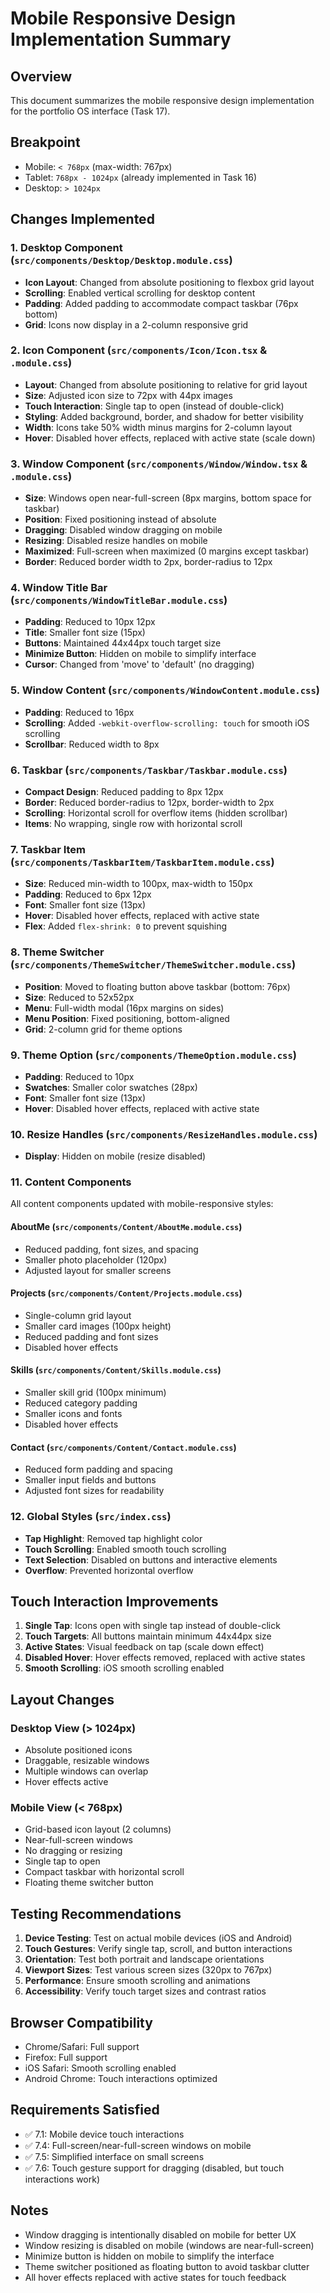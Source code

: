 # Mobile Responsive Design Implementation Summary

## Overview

This document summarizes the mobile responsive design implementation for the portfolio OS interface (Task 17).

## Breakpoint

- Mobile: `< 768px` (max-width: 767px)
- Tablet: `768px - 1024px` (already implemented in Task 16)
- Desktop: `> 1024px`

## Changes Implemented

### 1. Desktop Component (`src/components/Desktop/Desktop.module.css`)

- **Icon Layout**: Changed from absolute positioning to flexbox grid layout
- **Scrolling**: Enabled vertical scrolling for desktop content
- **Padding**: Added padding to accommodate compact taskbar (76px bottom)
- **Grid**: Icons now display in a 2-column responsive grid

### 2. Icon Component (`src/components/Icon/Icon.tsx` & `.module.css`)

- **Layout**: Changed from absolute positioning to relative for grid layout
- **Size**: Adjusted icon size to 72px with 44px images
- **Touch Interaction**: Single tap to open (instead of double-click)
- **Styling**: Added background, border, and shadow for better visibility
- **Width**: Icons take 50% width minus margins for 2-column layout
- **Hover**: Disabled hover effects, replaced with active state (scale down)

### 3. Window Component (`src/components/Window/Window.tsx` & `.module.css`)

- **Size**: Windows open near-full-screen (8px margins, bottom space for taskbar)
- **Position**: Fixed positioning instead of absolute
- **Dragging**: Disabled window dragging on mobile
- **Resizing**: Disabled resize handles on mobile
- **Maximized**: Full-screen when maximized (0 margins except taskbar)
- **Border**: Reduced border width to 2px, border-radius to 12px

### 4. Window Title Bar (`src/components/WindowTitleBar.module.css`)

- **Padding**: Reduced to 10px 12px
- **Title**: Smaller font size (15px)
- **Buttons**: Maintained 44x44px touch target size
- **Minimize Button**: Hidden on mobile to simplify interface
- **Cursor**: Changed from 'move' to 'default' (no dragging)

### 5. Window Content (`src/components/WindowContent.module.css`)

- **Padding**: Reduced to 16px
- **Scrolling**: Added `-webkit-overflow-scrolling: touch` for smooth iOS scrolling
- **Scrollbar**: Reduced width to 8px

### 6. Taskbar (`src/components/Taskbar/Taskbar.module.css`)

- **Compact Design**: Reduced padding to 8px 12px
- **Border**: Reduced border-radius to 12px, border-width to 2px
- **Scrolling**: Horizontal scroll for overflow items (hidden scrollbar)
- **Items**: No wrapping, single row with horizontal scroll

### 7. Taskbar Item (`src/components/TaskbarItem/TaskbarItem.module.css`)

- **Size**: Reduced min-width to 100px, max-width to 150px
- **Padding**: Reduced to 6px 12px
- **Font**: Smaller font size (13px)
- **Hover**: Disabled hover effects, replaced with active state
- **Flex**: Added `flex-shrink: 0` to prevent squishing

### 8. Theme Switcher (`src/components/ThemeSwitcher/ThemeSwitcher.module.css`)

- **Position**: Moved to floating button above taskbar (bottom: 76px)
- **Size**: Reduced to 52x52px
- **Menu**: Full-width modal (16px margins on sides)
- **Menu Position**: Fixed positioning, bottom-aligned
- **Grid**: 2-column grid for theme options

### 9. Theme Option (`src/components/ThemeOption.module.css`)

- **Padding**: Reduced to 10px
- **Swatches**: Smaller color swatches (28px)
- **Font**: Smaller font size (13px)
- **Hover**: Disabled hover effects, replaced with active state

### 10. Resize Handles (`src/components/ResizeHandles.module.css`)

- **Display**: Hidden on mobile (resize disabled)

### 11. Content Components

All content components updated with mobile-responsive styles:

#### AboutMe (`src/components/Content/AboutMe.module.css`)

- Reduced padding, font sizes, and spacing
- Smaller photo placeholder (120px)
- Adjusted layout for smaller screens

#### Projects (`src/components/Content/Projects.module.css`)

- Single-column grid layout
- Smaller card images (100px height)
- Reduced padding and font sizes
- Disabled hover effects

#### Skills (`src/components/Content/Skills.module.css`)

- Smaller skill grid (100px minimum)
- Reduced category padding
- Smaller icons and fonts
- Disabled hover effects

#### Contact (`src/components/Content/Contact.module.css`)

- Reduced form padding and spacing
- Smaller input fields and buttons
- Adjusted font sizes for readability

### 12. Global Styles (`src/index.css`)

- **Tap Highlight**: Removed tap highlight color
- **Touch Scrolling**: Enabled smooth touch scrolling
- **Text Selection**: Disabled on buttons and interactive elements
- **Overflow**: Prevented horizontal overflow

## Touch Interaction Improvements

1. **Single Tap**: Icons open with single tap instead of double-click
2. **Touch Targets**: All buttons maintain minimum 44x44px size
3. **Active States**: Visual feedback on tap (scale down effect)
4. **Disabled Hover**: Hover effects removed, replaced with active states
5. **Smooth Scrolling**: iOS smooth scrolling enabled

## Layout Changes

### Desktop View (> 1024px)

- Absolute positioned icons
- Draggable, resizable windows
- Multiple windows can overlap
- Hover effects active

### Mobile View (< 768px)

- Grid-based icon layout (2 columns)
- Near-full-screen windows
- No dragging or resizing
- Single tap to open
- Compact taskbar with horizontal scroll
- Floating theme switcher button

## Testing Recommendations

1. **Device Testing**: Test on actual mobile devices (iOS and Android)
2. **Touch Gestures**: Verify single tap, scroll, and button interactions
3. **Orientation**: Test both portrait and landscape orientations
4. **Viewport Sizes**: Test various screen sizes (320px to 767px)
5. **Performance**: Ensure smooth scrolling and animations
6. **Accessibility**: Verify touch target sizes and contrast ratios

## Browser Compatibility

- Chrome/Safari: Full support
- Firefox: Full support
- iOS Safari: Smooth scrolling enabled
- Android Chrome: Touch interactions optimized

## Requirements Satisfied

- ✅ 7.1: Mobile device touch interactions
- ✅ 7.4: Full-screen/near-full-screen windows on mobile
- ✅ 7.5: Simplified interface on small screens
- ✅ 7.6: Touch gesture support for dragging (disabled, but touch interactions work)

## Notes

- Window dragging is intentionally disabled on mobile for better UX
- Window resizing is disabled on mobile (windows are near-full-screen)
- Minimize button is hidden on mobile to simplify the interface
- Theme switcher positioned as floating button to avoid taskbar clutter
- All hover effects replaced with active states for touch feedback
